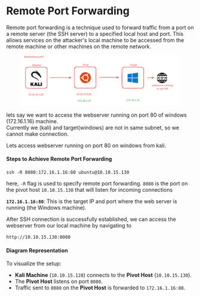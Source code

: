 # Remote Port Forwarding

Remote port forwarding is a technique used to forward traffic from a port on a remote server (the SSH server) to a specified local host and port. This allows services on the attacker's local machine to be accessed from the remote machine or other machines on the remote network.

<figure><img src="../.gitbook/assets/image (2) (1).png" alt=""><figcaption></figcaption></figure>

lets say we want to access the webserver running on port 80 of windows (172.16.1.16) machine.\
Currently we (kali) and target(windows) are not in same subnet, so we cannot make connection.

Lets access webserver running on port 80 on windows from kali.

#### Steps to Achieve Remote Port Forwarding

```
ssh -R 8080:172.16.1.16:80 ubuntu@10.10.15.130
```

here, `-R` flag is used to specify remote port forwarding. `8080` is the port on the pivot host `10.10.15.130` that will listen for incoming connections

**`172.16.1.16:80`**: This is the target IP and port where the web server is running (the Windows machine).



After SSH connection is successfully established, we can access the webserver from our local machine by navigating to

```
http://10.10.15.130:8080
```

#### Diagram Representation

To visualize the setup:

* **Kali Machine** (`10.10.15.128`) connects to the **Pivot Host** (`10.10.15.130`).
* The **Pivot Host** listens on port `8080`.
* Traffic sent to `8080` on the **Pivot Host** is forwarded to `172.16.1.16:80`.
